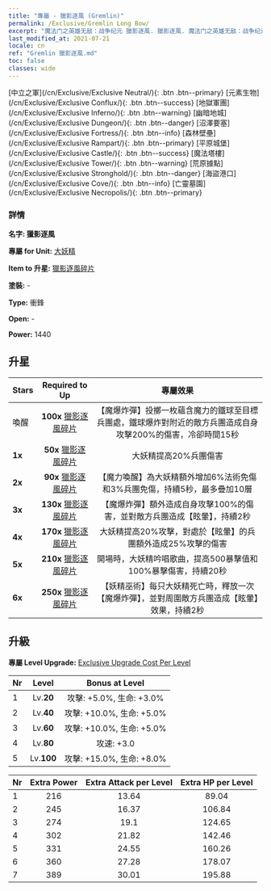 ```yaml
---
title: "專屬 - 獵影逐風 (Gremlin)"
permalink: /Exclusive/Gremlin Long Bow/
excerpt: "魔法门之英雄无敌：战争纪元 獵影逐風. 獵影逐風. 魔法门之英雄无敌：战争纪元 專屬 獵影逐風. 大妖精 專屬."
last_modified_at: 2021-07-21
locale: cn
ref: "Gremlin 獵影逐風.md"
toc: false
classes: wide
---
```

 [中立之軍](/cn/Exclusive/Exclusive Neutral/){: .btn .btn--primary} [元素生物](/cn/Exclusive/Exclusive Conflux/){: .btn .btn--success} [地獄軍團](/cn/Exclusive/Exclusive Inferno/){: .btn .btn--warning} [幽暗地城](/cn/Exclusive/Exclusive Dungeon/){: .btn .btn--danger} [沼澤要塞](/cn/Exclusive/Exclusive Fortress/){: .btn .btn--info} [森林壁壘](/cn/Exclusive/Exclusive Rampart/){: .btn .btn--primary} [平原城堡](/cn/Exclusive/Exclusive Castle/){: .btn .btn--success} [魔法塔樓](/cn/Exclusive/Exclusive Tower/){: .btn .btn--warning} [荒原據點](/cn/Exclusive/Exclusive Stronghold/){: .btn .btn--danger} [海盜港口](/cn/Exclusive/Exclusive Cove/){: .btn .btn--info} [亡靈墓園](/cn/Exclusive/Exclusive Necropolis/){: .btn .btn--primary} 

### 詳情
 **名字: 獵影逐風** 

 **專屬 for Unit:** [大妖精](/cn/units/Gremlin/) 

 **Item to 升星:** [獵影逐風碎片](/cn/Items/con_914/)

 **塗裝:** -

 **Type:** 衝鋒

 **Open:** -

 **Power:** 1440

## 升星

  |     Stars    |  Required to Up | 專屬效果 |
  |:-------------|:---------------:|:---------------:|
  |  喚醒  | **100x** [獵影逐風碎片](/cn/Items/con_914/) | 【魔爆炸彈】投擲一枚蘊含魔力的鐵球至目標兵團處，鐵球爆炸對附近的敵方兵團造成自身攻擊200%的傷害，冷卻時間15秒 |
  | **1x** <i class="fas fa-star"/> | **50x** [獵影逐風碎片](/cn/Items/con_914/) | 大妖精提高20%兵團傷害 |
  | **2x** <i class="fas fa-star"/> | **90x** [獵影逐風碎片](/cn/Items/con_914/) | 【魔力喚醒】為大妖精額外增加6%法術免傷和3%兵團免傷，持續5秒，最多疊加10層 |
  | **3x** <i class="fas fa-star"/> | **130x** [獵影逐風碎片](/cn/Items/con_914/) | 【魔爆炸彈】額外造成自身攻擊100%的傷害，並對敵方兵團造成【眩暈】，持續2秒 |
  | **4x** <i class="fas fa-star"/> | **170x** [獵影逐風碎片](/cn/Items/con_914/) | 大妖精提高20%攻擊，對處於【眩暈】的兵團額外造成25%攻擊的傷害 |
  | **5x** <i class="fas fa-star"/> | **210x** [獵影逐風碎片](/cn/Items/con_914/) | 開場時，大妖精吟唱歌曲，提高500暴擊值和100%暴擊傷害，持續20秒 |
  | **6x** <i class="fas fa-star"/> | **250x** [獵影逐風碎片](/cn/Items/con_914/) | 【妖精巫術】每只大妖精死亡時，釋放一次【魔爆炸彈】，並對周圍敵方兵團造成【眩暈】效果，持續2秒 |


## 升級
 **專屬 Level Upgrade:** [Exclusive Upgrade Cost Per Level](/Exclusive/ExclusiveUpgradeCostPerLevel/)

  |  Nr  |   Level  | Bonus at Level |
  |:-----|:--------:|:--------------:|
  | 1 | Lv.**20** | 攻擊: +5.0%, 生命: +3.0% |
  | 2 | Lv.**40** | 攻擊: +10.0%, 生命: +5.0% |
  | 3 | Lv.**60** | 攻擊: +10.0%, 生命: +5.0% |
  | 4 | Lv.**80** | 攻速: +3.0 |
  | 5 | Lv.**100** | 攻擊: +15.0%, 生命: +8.0% |


  |  Nr  |  Extra Power | Extra Attack per Level | Extra HP per Level |
  |:-----|:--------:|:--------:|:--------:|
  | 1 | 216 | 13.64 | 89.04 |
  | 2 | 245 | 16.37 | 106.84 |
  | 3 | 274 | 19.1 | 124.65 |
  | 4 | 302 | 21.82 | 142.46 |
  | 5 | 331 | 24.55 | 160.26 |
  | 6 | 360 | 27.28 | 178.07 |
  | 7 | 389 | 30.01 | 195.88 |


